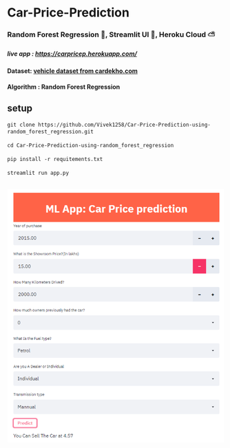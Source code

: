 # Car-Price-Prediction 

###   Random Forest Regression 🌟, Streamlit UI 🚀, Heroku Cloud :partly_sunny:

##### live app : https://carpricep.herokuapp.com/

#### Dataset: [vehicle dataset from cardekho.com](https://www.kaggle.com/nehalbirla/vehicle-dataset-from-cardekho)

#### Algorithm : Random Forest Regression

## setup
```
git clone https://github.com/Vivek1258/Car-Price-Prediction-using-random_forest_regression.git

cd Car-Price-Prediction-using-random_forest_regression

pip install -r requitements.txt

streamlit run app.py
```

## ![Screenshot](images/image.png)

